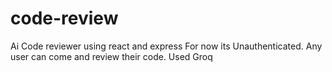 # code-review
Ai Code reviewer using react and express
For now its Unauthenticated.
Any user can come and review their code.
Used Groq
